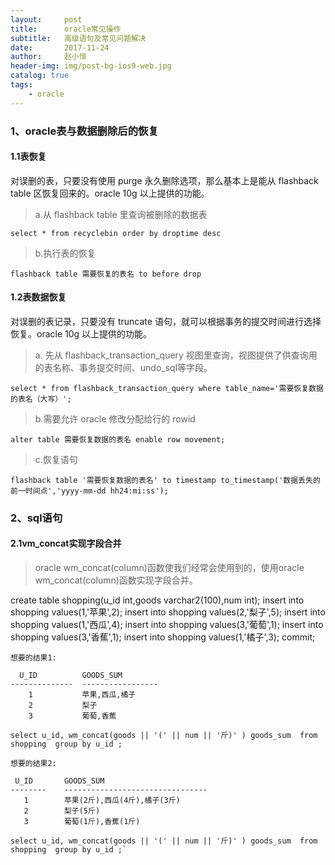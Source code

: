 ```yaml
---
layout:     post
title:      oracle常见操作
subtitle:   高级语句及常见问题解决
date:       2017-11-24
author:     赵小恒
header-img: img/post-bg-ios9-web.jpg
catalog: true
tags:
    - oracle
---
```


### 1、oracle表与数据删除后的恢复

#### 1.1表恢复

对误删的表，只要没有使用 purge 永久删除选项，那么基本上是能从 flashback table 区恢复回来的。oracle 10g 以上提供的功能。
>a.从 flashback table 里查询被删除的数据表
```
select * from recyclebin order by droptime desc
```
>b.执行表的恢复
```
flashback table 需要恢复的表名 to before drop
```
#### 1.2表数据恢复

对误删的表记录，只要没有 truncate 语句，就可以根据事务的提交时间进行选择恢复。oracle 10g 以上提供的功能。
 >a. 先从 flashback_transaction_query 视图里查询，视图提供了供查询用的表名称、事务提交时间、undo_sql等字段。
 ```
 select * from flashback_transaction_query where table_name='需要恢复数据的表名（大写）';
 ```
 >b.需要允许 oracle 修改分配给行的 rowid
 ```
 alter table 需要恢复数据的表名 enable row movement;
 ```
 >c.恢复语句
 ```
 flashback table '需要恢复数据的表名' to timestamp to_timestamp('数据丢失的前一时间点','yyyy-mm-dd hh24:mi:ss');
 ```

### 2、sql语句

#### 2.1vm_concat实现字段合并
>oracle wm_concat(column)函数使我们经常会使用到的，使用oracle wm_concat(column)函数实现字段合并。

create table shopping(u_id  int,goods varchar2(100),num int);
insert into shopping values(1,'苹果',2);
insert into shopping values(2,'梨子',5);
insert into shopping values(1,'西瓜',4);
insert into shopping values(3,'葡萄',1);
insert into shopping values(3,'香蕉',1);
insert into shopping values(1,'橘子',3);
commit;

`想要的结果1:`

```
  U_ID   		GOODS_SUM
--------------  -----------------
	1    		苹果,西瓜,橘子
	2    		梨子
	3    		葡萄,香蕉
```
```
select u_id, wm_concat(goods || '(' || num || '斤)' ) goods_sum  from shopping  group by u_id ;
```

`想要的结果2:`

```
 U_ID       GOODS_SUM                                                                       
--------    --------------------------------
   1        苹果(2斤),西瓜(4斤),橘子(3斤)                                                   
   2        梨子(5斤)                                                                       
   3        葡萄(1斤),香蕉(1斤)  
```
```
select u_id, wm_concat(goods || '(' || num || '斤)' ) goods_sum  from shopping  group by u_id ;`
```
